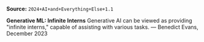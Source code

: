 **Source:** `2024+AI+and+Everything+Else+1.1`

**Generative ML: Infinite Interns**
Generative AI can be viewed as providing "infinite interns," capable of assisting with various tasks. — Benedict Evans, December 2023
